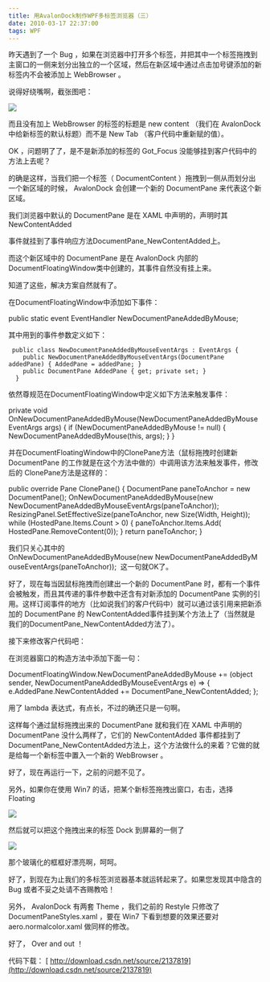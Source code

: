 ```yaml
---
title: 用AvalonDock制作WPF多标签浏览器（三）
date: 2010-03-17 22:37:00
tags: WPF
---
```


 昨天遇到了一个  Bug  ，如果在浏览器中打开多个标签，并把其中一个标签拖拽到主窗口的一侧来划分出独立的一个区域，然后在新区域中通过点击加号键添加的新标签内不会被添加上  WebBrowser  。  

 说得好绕嘴啊，截张图吧：  

 ![](http://images.cnblogs.com/cnblogs_com/cuipengfei/2010-03-17_21-21-44.jpg)

 而且没有加上  WebBrowser  的标签的标题是  new content  （我们在  AvalonDock  中给新标签的默认标题）而不是  New Tab  （客户代码中重新赋的值）。  

 OK  ，问题明了了，是不是新添加的标签的  Got_Focus  没能够挂到客户代码中的方法上去呢？  

 的确是这样，当我们把一个标签（  DocumentContent  ）拖拽到一侧从而划分出一个新区域的时候，  AvalonDock  会创建一个新的  DocumentPane  来代表这个新区域。  

 我们浏览器中默认的  DocumentPane  是在  XAML  中声明的，声明时其  NewContentAdded  

 事件就挂到了事件响应方法DocumentPane_NewContentAdded上。  

 而这个新区域中的  DocumentPane  是在  AvalonDock  内部的  DocumentFloatingWindow类中创建的，其事件自然没有挂上来。  

 知道了这些，解决方案自然就有了。  

 在DocumentFloatingWindow中添加如下事件：  

 public static event EventHandler<NewDocumentPaneAddedByMouseEventArgs> NewDocumentPaneAddedByMouse;

 其中用到的事件参数定义如下：  

     public class NewDocumentPaneAddedByMouseEventArgs : EventArgs {
        public NewDocumentPaneAddedByMouseEventArgs(DocumentPane addedPane) { AddedPane = addedPane; }
        public DocumentPane AddedPane { get; private set; }
      }

 依然尊规范在DocumentFloatingWindow中定义如下方法来触发事件：  

 private void OnNewDocumentPaneAddedByMouse(NewDocumentPaneAddedByMouseEventArgs args) { if (NewDocumentPaneAddedByMouse != null) { NewDocumentPaneAddedByMouse(this, args); } }

 并在DocumentFloatingWindow中的ClonePane方法（鼠标拖拽时创建新  DocumentPane  的工作就是在这个方法中做的）中调用该方法来触发事件，修改后的  ClonePane方法是这样的：  

 public override Pane ClonePane() { DocumentPane paneToAnchor = new DocumentPane(); OnNewDocumentPaneAddedByMouse(new NewDocumentPaneAddedByMouseEventArgs(paneToAnchor)); ResizingPanel.SetEffectiveSize(paneToAnchor, new Size(Width, Height)); while (HostedPane.Items.Count > 0) { paneToAnchor.Items.Add( HostedPane.RemoveContent(0)); } return paneToAnchor; }

 我们只关心其中的OnNewDocumentPaneAddedByMouse(new NewDocumentPaneAddedByMouseEventArgs(paneToAnchor));  这一句就OK了。  

 好了，现在每当因鼠标拖拽而创建出一个新的  DocumentPane  时，都有一个事件会被触发，而且其传递的事件参数中还含有对新添加的  DocumentPane  实例的引用。这样订阅事件的地方（比如说我们的客户代码中）就可以通过该引用来把新添加的  DocumentPane  的  NewContentAdded事件挂到某个方法上了（当然就是我们的DocumentPane_NewContentAdded方法了）。  

 接下来修改客户代码吧：  

 在浏览器窗口的构造方法中添加下面一句：  

 DocumentFloatingWindow.NewDocumentPaneAddedByMouse += (object sender, NewDocumentPaneAddedByMouseEventArgs e) => { e.AddedPane.NewContentAdded += DocumentPane_NewContentAdded; };

 用了  lambda  表达式，有点长，不过的确还只是一句啊。  

 这样每个通过鼠标拖拽出来的  DocumentPane  就和我们在  XAML  中声明的  DocumentPane  没什么两样了，它们的  NewContentAdded 事件都挂到了DocumentPane_NewContentAdded方法上，这个方法做什么的来着？它做的就是给每一个新标签中置入一个新的  WebBrowser  。  

 好了，现在再运行一下，之前的问题不见了。  

 另外，如果你在使用  Win7  的话，把某个新标签拖拽出窗口，右击，选择  Floating  

 ![](http://images.cnblogs.com/cnblogs_com/cuipengfei/2010-03-17_21-58-17.jpg)

 然后就可以把这个拖拽出来的标签  Dock  到屏幕的一侧了  

 ![](http://images.cnblogs.com/cnblogs_com/cuipengfei/2010-03-17_21-59-16.jpg)

 那个玻璃化的框框好漂亮啊，呵呵。  

 好了，到现在为止我们的多标签浏览器基本就运转起来了。如果您发现其中隐含的  Bug  或者不妥之处请不吝赐教哈！  

 另外，  AvalonDock  有两套  Theme  ，我们之前的  Restyle  只修改了  DocumentPaneStyles.xaml  ，要在  Win7  下看到想要的效果还要对  aero.normalcolor.xaml  做同样的修改。  

 好了，  Over and out  ！  

代码下载： [ http://download.csdn.net/source/2137819](http://download.csdn.net/source/2137819)
